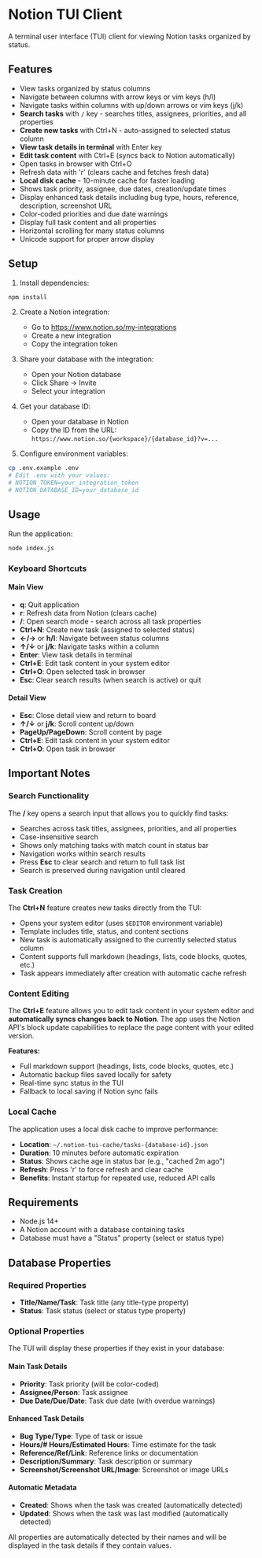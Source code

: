 # Notion TUI Client

A terminal user interface (TUI) client for viewing Notion tasks organized by status.

## Features

- View tasks organized by status columns
- Navigate between columns with arrow keys or vim keys (h/l)
- Navigate tasks within columns with up/down arrows or vim keys (j/k)
- **Search tasks** with `/` key - searches titles, assignees, priorities, and all properties
- **Create new tasks** with Ctrl+N - auto-assigned to selected status column
- **View task details in terminal** with Enter key
- **Edit task content** with Ctrl+E (syncs back to Notion automatically)
- Open tasks in browser with Ctrl+O
- Refresh data with 'r' (clears cache and fetches fresh data)
- **Local disk cache** - 10-minute cache for faster loading
- Shows task priority, assignee, due dates, creation/update times
- Display enhanced task details including bug type, hours, reference, description, screenshot URL
- Color-coded priorities and due date warnings
- Display full task content and all properties
- Horizontal scrolling for many status columns
- Unicode support for proper arrow display

## Setup

1. Install dependencies:

```bash
npm install
```

2. Create a Notion integration:
   - Go to <https://www.notion.so/my-integrations>
   - Create a new integration
   - Copy the integration token

3. Share your database with the integration:
   - Open your Notion database
   - Click Share → Invite
   - Select your integration

4. Get your database ID:
   - Open your database in Notion
   - Copy the ID from the URL: `https://www.notion.so/{workspace}/{database_id}?v=...`

5. Configure environment variables:

```bash
cp .env.example .env
# Edit .env with your values:
# NOTION_TOKEN=your_integration_token
# NOTION_DATABASE_ID=your_database_id
```

## Usage

Run the application:

```bash
node index.js
```

### Keyboard Shortcuts

#### Main View

- **q**: Quit application
- **r**: Refresh data from Notion (clears cache)
- **/**: Open search mode - search across all task properties
- **Ctrl+N**: Create new task (assigned to selected status)
- **←/→** or **h/l**: Navigate between status columns
- **↑/↓** or **j/k**: Navigate tasks within a column
- **Enter**: View task details in terminal
- **Ctrl+E**: Edit task content in your system editor
- **Ctrl+O**: Open selected task in browser
- **Esc**: Clear search results (when search is active) or quit

#### Detail View

- **Esc**: Close detail view and return to board
- **↑/↓** or **j/k**: Scroll content up/down
- **PageUp/PageDown**: Scroll content by page
- **Ctrl+E**: Edit task content in your system editor
- **Ctrl+O**: Open task in browser

## Important Notes

### Search Functionality

The **/** key opens a search input that allows you to quickly find tasks:

- Searches across task titles, assignees, priorities, and all properties
- Case-insensitive search
- Shows only matching tasks with match count in status bar
- Navigation works within search results
- Press **Esc** to clear search and return to full task list
- Search is preserved during navigation until cleared

### Task Creation

The **Ctrl+N** feature creates new tasks directly from the TUI:

- Opens your system editor (uses `$EDITOR` environment variable)
- Template includes title, status, and content sections
- New task is automatically assigned to the currently selected status column
- Content supports full markdown (headings, lists, code blocks, quotes, etc.)
- Task appears immediately after creation with automatic cache refresh

### Content Editing

The **Ctrl+E** feature allows you to edit task content in your system editor and **automatically syncs changes back to Notion**. The app uses the Notion API's block update capabilities to replace the page content with your edited version.

**Features:**

- Full markdown support (headings, lists, code blocks, quotes, etc.)
- Automatic backup files saved locally for safety
- Real-time sync status in the TUI
- Fallback to local saving if Notion sync fails

### Local Cache

The application uses a local disk cache to improve performance:

- **Location**: `~/.notion-tui-cache/tasks-{database-id}.json`
- **Duration**: 10 minutes before automatic expiration
- **Status**: Shows cache age in status bar (e.g., "cached 2m ago")
- **Refresh**: Press 'r' to force refresh and clear cache
- **Benefits**: Instant startup for repeated use, reduced API calls

## Requirements

- Node.js 14+
- A Notion account with a database containing tasks
- Database must have a "Status" property (select or status type)

## Database Properties

### Required Properties

- **Title/Name/Task**: Task title (any title-type property)
- **Status**: Task status (select or status type property)

### Optional Properties

The TUI will display these properties if they exist in your database:

#### Main Task Details

- **Priority**: Task priority (will be color-coded)
- **Assignee/Person**: Task assignee
- **Due Date/Due/Date**: Task due date (with overdue warnings)

#### Enhanced Task Details

- **Bug Type/Type**: Type of task or issue
- **Hours/# Hours/Estimated Hours**: Time estimate for the task
- **Reference/Ref/Link**: Reference links or documentation
- **Description/Summary**: Task description or summary
- **Screenshot/Screenshot URL/Image**: Screenshot or image URLs

#### Automatic Metadata

- **Created**: Shows when the task was created (automatically detected)
- **Updated**: Shows when the task was last modified (automatically detected)

All properties are automatically detected by their names and will be displayed in the task details if they contain values.
